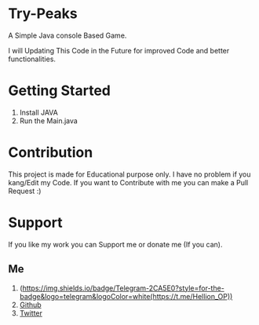# Try-Peaks
 A Simple Java console Based Game.

I will Updating This Code in the Future for improved Code and better functionalities.

# Getting Started
1) Install JAVA
2) Run the Main.java 

# Contribution
This project is made for Educational purpose only. I have no problem if you kang/Edit my Code. If you want to Contribute with me you can make a Pull Request :)

# Support
If you like my work you can Support me or donate me (If you can).

## Me 
1) (https://img.shields.io/badge/Telegram-2CA5E0?style=for-the-badge&logo=telegram&logoColor=white(https://t.me/Hellion_OP))
2) [Github](https://github.com/Hellboy-Aaryan)
3) [Twitter](https://twitter.com/Aaryan14032006)
